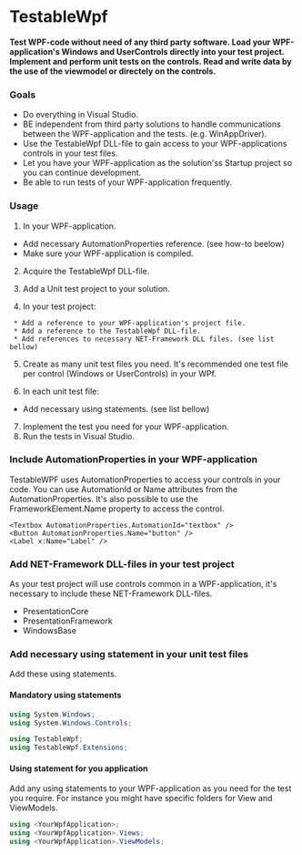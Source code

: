 # TestableWpf

**Test WPF-code without need of any third party software.
Load your WPF-application's Windows and UserControls directly into your test project.
Implement and perform unit tests on the controls.
Read and write data by the use of the viewmodel or directely on the controls.**

### Goals
* Do everything in Visual Studio.
* BE independent from third party solutions to handle communications between the WPF-application and the tests. (e.g. WinAppDriver).
* Use the TestableWpf DLL-file to gain access to your WPF-applications controls in your test files.
* Let you have your WPF-application as the solution'ss Startup project so you can continue development.
* Be able to run tests of your WPF-application frequently.

### Usage
1) In your WPF-application.
 * Add necessary AutomationProperties reference. (see how-to beelow)
 * Make sure your WPF-application is compiled.

2) Acquire the TestableWpf DLL-file.
3) Add a Unit test project to your solution.

4) In your test project:
```
 * Add a reference to your WPF-application's project file.
 * Add a reference to the TestableWpf DLL-file.
 * Add references to necessary NET-Framework DLL files. (see list bellow)
```
 
5) Create as many unit test files you need.
   It's recommended one test file per control (Windows or UserControls) in your WPf.

6) In each unit test file:
 * Add necessary using statements. (see list bellow)

7) Implement the test you need for your WPF-application.
8) Run the tests in Visual Studio.

### Include AutomationProperties in your WPF-application
TestableWPF uses AutomationProperties to access your controls in your code.
You can use AutomationId or Name attributes from the AutomationProperties.
It's also possible to use the FrameworkElement.Name property to access the control.

```xaml
<Textbox AutomationProperties.AutomationId="textbox" />
<Button AutomationProperties.Name="button" />
<Label x:Name="Label" />
```

### Add NET-Framework DLL-files in your test project
As your test project will use controls common in a WPF-application, it's necessary to include these NET-Framework DLL-files.

 * PresentationCore
 * PresentationFramework
 * WindowsBase
 
### Add necessary using statement in your unit test files
Add these using statements.

#### Mandatory using statements

```csharp
using System.Windows;
using System.Windows.Controls;

using TestableWpf;
using TestableWpf.Extensions;
```
#### Using statement for you application
Add any using statements to your WPF-application as you need for the test you require.
For instance you might have specific folders for View and ViewModels.

```csharp
using <YourWpfApplication>;
using <YourWpfApplication>.Views;
using <YourWpfApplication>.ViewModels;
```
